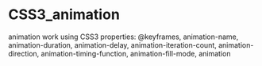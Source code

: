 # CSS3_animation
animation work using CSS3 properties: 
@keyframes,
animation-name,
animation-duration,
animation-delay,
animation-iteration-count,
animation-direction,
animation-timing-function,
animation-fill-mode,
animation
